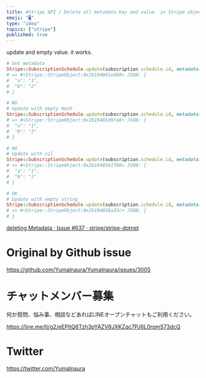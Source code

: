 ```yaml
---
title: #Stripe API / Delete all metadata key and value  in Stripe object/ Rub
emoji: "🖥"
type: "idea"
topics: ["stripe"]
published: true
---
```


update and empty value. it works.

```rb
# Set metadata
Stripe::SubscriptionSchedule.update(subscription.schedule.id, metadata: { a: "1", b: "2"}).metadata
# => #<Stripe::StripeObject:0x2b194861e680> JSON: {
#  "a": "1",
#  "b": "2"
# }

# NG
# Update with empty Hash
Stripe::SubscriptionSchedule.update(subscription.schedule.id, metadata: { }).metadata
# => #<Stripe::StripeObject:0x2b19485d9fa8> JSON: {
#  "a": "1",
#  "b": "2"
# }

# NG
# Update with nil
Stripe::SubscriptionSchedule.update(subscription.schedule.id, metadata: nil).metadata
# => #<Stripe::StripeObject:0x2b19485b1f80> JSON: {
#  "a": "1",
#  "b": "2"
# }

# OK
# Update with empty string
Stripe::SubscriptionSchedule.update(subscription.schedule.id, metadata: "").metadata
# => #<Stripe::StripeObject:0x2b194858a32c> JSON: {
# } 

```


[deleting Metadata · Issue #637 · stripe/stripe-dotnet](https://github.com/stripe/stripe-dotnet/issues/637)

# Original by Github issue

https://github.com/YumaInaura/YumaInaura/issues/3005








<!-- Update From Qiita API -->

# チャットメンバー募集


何か質問、悩み事、相談などあればLINEオープンチャットもご利用ください。

https://line.me/ti/g2/eEPltQ6Tzh3pYAZV8JXKZqc7PJ6L0rpm573dcQ





# Twitter


https://twitter.com/YumaInaura


<!-- Update From Qiita API -->


